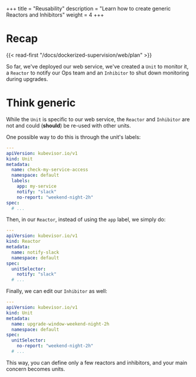 +++
title = "Reusability"
description = "Learn how to create generic Reactors and Inhibitors"
weight = 4
+++

# Recap

{{< read-first "/docs/dockerized-supervision/web/plan" >}}

So far, we've deployed our web service, we've created a `Unit` to monitor it,
a `Reactor` to notify our Ops team and an `Inhibitor` to shut down monitoring
during upgrades.

# Think generic

While the `Unit` is specific to our web service, the `Reactor` and `Inhibitor` are
not and could (**should**) be re-used with other units.

One possible way to do this is through the unit's labels:

```yaml
---
apiVersion: kubevisor.io/v1
kind: Unit
metadata:
  name: check-my-service-access
  namespace: default
  labels:
    app: my-service
    notify: "slack"
    no-report: "weekend-night-2h"
spec:
  # ...
```

Then, in our `Reactor`, instead of using the `app` label, we simply do:

```yaml
---
apiVersion: kubevisor.io/v1
kind: Reactor
metadata:
  name: notify-slack
  namespace: default
spec:
  unitSelector:
    notify: "slack"
  # ...
```

Finally, we can edit our `Inhibitor` as well:

```yaml
---
apiVersion: kubevisor.io/v1
kind: Unit
metadata:
  name: upgrade-window-weekend-night-2h
  namespace: default
spec:
  unitSelector:
    no-report: "weekend-night-2h"
  # ...
```

This way, you can define only a few reactors and inhibitors, and your main concern becomes units.
